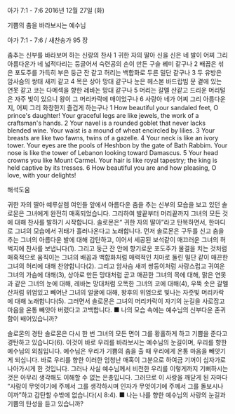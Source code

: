 아가 7:1 - 7:6 
2016년 12월 27일 (화)

기쁨의 춤을 바라보시는 예수님



아가 7:1 - 7:6 / 새찬송가 95 장


춤추는 신부를 바라보며 하는 신랑의 찬사
1 귀한 자의 딸아 신을 신은 네 발이 어찌 그리 아름다운가 네 넓적다리는 둥글어서 숙련공의 손이 만든 구슬 꿰미 같구나 2 배꼽은 섞은 포도주를 가득히 부은 둥근 잔 같고 허리는 백합화로 두른 밀단 같구나 3 두 유방은 암사슴의 쌍태 새끼 같고 4 목은 상아 망대 같구나 눈은 헤스본 바드랍빔 문 곁에 있는 연못 같고 코는 다메섹을 향한 레바논 망대 같구나 5 머리는 갈멜 산같고 드리운 머리털은 자주 빛이 있으니 왕이 그 머리카락에 매이었구나 6 사랑아 네가 어찌 그리 아름다운지, 어찌 그리 화창한지 즐겁게 하는구나
1 How beautiful your sandaled feet, O prince's daughter! Your graceful legs are like jewels, the work of a craftsman's hands. 2 Your navel is a rounded goblet that never lacks blended wine. Your waist is a mound of wheat encircled by lilies. 3 Your breasts are like two fawns, twins of a gazelle. 4 Your neck is like an ivory tower. Your eyes are the pools of Heshbon by the gate of Bath Rabbim. Your nose is like the tower of Lebanon looking toward Damascus. 5 Your head crowns you like Mount Carmel. Your hair is like royal tapestry; the king is held captive by its tresses. 6 How beautiful you are and how pleasing, O love, with your delights!

해석도움





귀한 자의 딸아 
예루살렘 여인들 앞에서 아름다운 춤을 추는 신부의 모습을 보고 있던 솔로몬은 그녀에게 완전히 매혹되었습니다. 그리하여 발끝부터 머리끝까지 그녀의 모든 것에 대해 찬사를 발하기 시작합니다. 솔로몬은“ 귀한 자의 딸아”라고 탄복하면서, 한마디로 그녀의 모습에서 귀태가 흘러나온다고 노래합니다. 먼저 솔로몬은 구두를 신고 춤을 추는 그녀의 아름다운 발에 대해 감탄하고, 이어서 세공된 보석같이 매끄러운 그녀의 허벅지에 찬사를 보냅니다(1). 그리고 둥근 잔 안에 향기로운 포도주가 물결을 치는 것처럼 매혹적으로 움직이는 그녀의 배꼽과 백합화처럼 매력적인 치마로 둘린 밀단 같이 매끈한 그녀의 허리에 대해 찬양합니다(2). 그리고 암사슴 새끼 쌍둥이처럼 사랑스럽고 귀여운 그녀의 가슴에 대해(3), 상아로 만든 망대처럼 곧고 매끈한 그녀의 목에 대해, 맑은 연못과 같은 그녀의 눈에 대해, 레바논 망대처럼 오똑한 그녀의 코에 대해(4), 우뚝 솟은 갈멜 산처럼 위엄있고 빼어난 그녀의 얼굴에 대해, 왕후의 위엄으로 빛나는 자줏빛 머리카락에 대해 노래합니다(5). 그러면서 솔로몬은 그녀의 머리카락이 자기의 눈길을 사로잡고 마음을 온통 빼앗아 버렸다고 고백합니다.
■ 나의 모습 속에는 예수님의 신부다운 존귀함이 배어있습니까?

솔로몬의 경탄 
솔로몬은 다시 한 번 그녀의 모든 면이 그를 황홀하게 하고 기쁨을 준다고 경탄하고 있습니다(6). 이것이 바로 우리를 바라보시는 예수님의 눈길이며, 우리를 향한 예수님의 외침입니다. 예수님은 우리가 기쁨의 춤을 출 때 우리에게 온통 마음을 빼앗기게 되십니다. 바로 우리를 향한 이러한 엄청난 매혹이 그분으로 하여금 기꺼이 십자가로 나아가시게 한 것입니다. 그러나 사실 예수님께서 비천한 우리를 이렇게까지 기뻐하시는 것은 아무리 생각해도 이해할 수 없는 은총입니다. 그러므로 이 사랑을 깨닫게 된 자마다 “사람이 무엇이기에 주께서 그를 생각하시며 인자가 무엇이기에 주께서 그를 돌보시나이까”하고 감탄할 수밖에 없습니다(시 8:4).
■ 나는 나를 향한 예수님의 사랑의 눈길과 기쁨의 탄성을 듣고 있습니까?